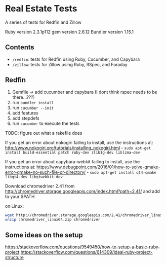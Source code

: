 # Real Estate Tests

A series of tests for Redfin and Zillow

Ruby version 2.3.1p112
gem version 2.6.12
Bundler version 1.15.1


## Contents

- `/redfin`: tests for Redfin using Ruby, Cucumber, and Capybara
- `/zillow`: tests for Zillow using Ruby, RSpec, and Faraday




## Redfin

1. Gemfile -> add cucumber and capybara
  (I dont think rspec needs to be there...???)
2. run `bundler install`
3. run `cucumber --init`
4. add features
5. add stepdefs
6. run `cucumber` to execute the tests

TODO: figure out what a rakefile does

If you get an error about nokogiri failing to install, use the instructions at:
<http://www.nokogiri.org/tutorials/installing_nokogiri.html> - 
`sudo apt-get install build-essential patch ruby-dev zlib1g-dev liblzma-dev`


If you get an error about capybara-webkit failing to install, use the instructions at:
<https://www.debugpoint.com/2016/01/how-to-solve-qmake-error-qmake-no-such-file-or-directory/> - 
`sudo apt-get install qt4-qmake libqt4-dev libqtwebkit-dev`


Download chromedriver 2.41 from
<http://chromedriver.storage.googleapis.com/index.html?path=2.41/>
and add to your $PATH

on Linux:

```bash
wget http://chromedriver.storage.googleapis.com/2.41/chromedriver_linux64.zip
unzip chromedriver_linux64.zip chromedriver
```


## Some ideas on the setup

<https://stackoverflow.com/questions/9549450/how-to-setup-a-basic-ruby-project>
<https://stackoverflow.com/questions/614309/ideal-ruby-project-structure>